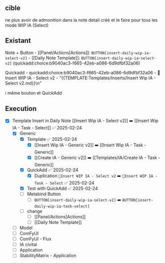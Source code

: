 ## cible
ne plus avoir de admonition dans la note detail créé et le faire pour tous les mode WIP IA (Select)

## Existant
Note + Button
	- [[Panel/Actions|Actions]]: `BUTTON[insert-daily-wip-ia-select-v2]`
	- [[Daily Note Template]]: `BUTTON[insert-daily-wip-ia-select-v2]` (quickadd:choice:b9040ac3-f665-42eb-a086-6d9dfbf32a06)

Quickadd
	- quickadd:choice:b9040ac3-f665-42eb-a086-6d9dfbf32a06
	- 🚧Insert WIP IA - Select v2
	- "{{TEMPLATE:Templates/Inserts/Insert Wip IA - Select v2.md}}\n"

ℹ️ même bouton et QuickAdd

## Execution

- [x] Template Insert in Daily Note [[Insert Wip IA - Select v2]] ➡️ [[Insert Wip IA - Task - Select]] ✅ 2025-02-24
	- [x] Generic
		- [x] Template ✅ 2025-02-24
			- [x] [[Insert Wip IA - Generic v2]] ➡️ [[Insert Wip IA - Task - Generic]]
			- [x] [[Create IA - Generic v2]] ➡️ [[Templates/IA/Create IA - Task - Generic]]
		- [x] QuickAdd ✅ 2025-02-24
			- [x] Duplication  `🚧Insert WIP IA - Select v2` ➡️ `🚧Insert WIP IA - Task - Select` ✅ 2025-02-24
		- [x] Test with QuickAdd ✅ 2025-02-24
		- [ ] Metabind Button
			- [ ] `BUTTON[insert-daily-wip-ia-select-v2]`  ➡️  `BUTTON[insert-daily-wip-ia-task-select]`   
		- [ ] change 
			- [ ] [[Panel/Actions|Actions]]
			- [ ] [[Daily Note Template]]  
	- [ ] Model
	- [ ] ComFyUI
	- [ ] ComFyUI - Flux
	- [ ] IA civitai
	- [ ] Application
	- [ ] StabilityMatrix - Application
